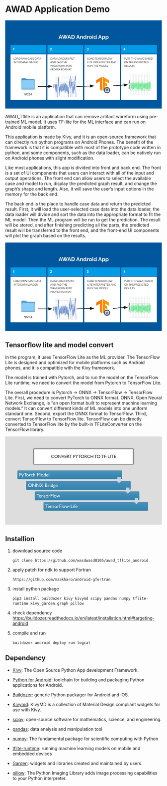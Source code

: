 # AWAD Application Demo

<img src="https://github.com/wasdwasd0105/awad_tflite_android/raw/master/pics/AWAD_structure.jpg"/>

AWAD_Tflite is an application that can remove artifact wareform using pre-trained ML model. It uses TF-lite for the ML interface and can run on Android mobile platform.

This application is made by Kivy, and it is an open-source framework that can directly run python programs on Android Phones. The benefit of the framework is that it is compatible with most of the prototype code written in python, and some components, such as the data loader, can be natively run on Android phones with slight modification. 

Like most applications, this app is divided into front and back end. The front is a set of UI components that users can interact with all of the input and output operations. The front end can allow users to select the available case and model to run, display the predicted graph result, and change the graph’s shape and length. Also, it will save the user’s input options in the memory for the back end.

The back end is the place to handle case data and return the predicted result. First, it will load the user-selected case data into the data loader, the data loader will divide and sort the data into the appropriate format to fit the ML model. Then the ML program will be run to get the prediction. The result will be stored, and after finishing predicting all the parts, the predicted result will be transferred to the front end, and the front-end UI components will plot the graph based on the results.

<img src="https://github.com/wasdwasd0105/awad_tflite_android/raw/master/pics/AWAD_structure.jpg"/>


## Tensorflow lite and model convert

In the program, it uses TensorFlow Lite as the ML provider. The TensorFlow Lite is designed and optimized for mobile platforms such as Android phones, and it is compatible with the Kivy framework. 

The model is trained with Pytorch, and to run the model on the TensorFlow Lite runtime, we need to convert the model from Pytorch to TensorFlow Lite. 

The overall procedure is Pytorch -> ONNX -> TensorFlow -> TensorFlow Lite. First, we need to convert PyTorch to ONNX format. ONNX, Open Neural Network Exchange, is “an open format built to represent machine learning models.” It can convert different kinds of ML models into one uniform standard one. Second, export the ONNX format to TensorFlow. Third, convert TensorFlow to TensorFlow lite. TensorFlow can be directly converted to TensorFlow lite by the built-in TFLiteConverter on the TensorFlow library.

<img src="https://github.com/wasdwasd0105/awad_tflite_android/raw/master/pics/AWAD_model_convert.jpg"/>

Installion
---------------
1. download soource code
    ```
    git clone https://github.com/wasdwasd0105/awad_tflite_android
    ```

2. apply patch for ndk to support Fortran
    ```
    https://github.com/mzakharo/android-gfortran
    ```

3. install python package
    ```
    pip3 install buildozer kivy kivymd scipy pandas numpy tflite-runtime kivy_garden.graph pillow
    ```
4. check dependency
   https://buildozer.readthedocs.io/en/latest/installation.html#targeting-android

5. compile and run
    ```
    buildozer android deploy run logcat
    ```

Dependency
---------------

- [Kivy](https://github.com/kivy/kivy): The Open Source Python App development Framework.
- [Python for Android](https://github.com/kivy/python-for-android): toolchain
  for building and packaging Python applications for Android.
- [Buildozer](https://github.com/kivy/buildozer): generic Python packager
  for Android and iOS.
- [Kivymd](https://github.com/kivymd/KivyMD): KivyMD is a collection of Material Design compliant widgets for use with Kivy.
- [scipy](https://github.com/scipy/scipy): open-source software for mathematics, science, and engineering.
- [pandas](https://pandas.pydata.org/): data analysis and manipulation tool

- [numpy](https://numpy.org/): The fundamental package for scientific computing with Python
- [tflite-runtime](https://www.tensorflow.org/lite): running machine learning models on mobile and embedded devices
- [Garden](https://github.com/kivy-garden): widgets and libraries created and
  maintained by users.
- [pillow](https://github.com/python-pillow/Pillow): The Python Imaging Library adds image processing capabilities to your Python interpreter.





